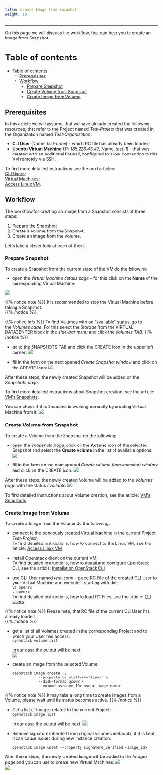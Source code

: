 ```yaml
---
title: Create Image from Snapshot
weight: 10
---
```

___
On this page we will discuss the workflow, that can help you to create an Image from Snapshot.

# Table of contents
- [Table of contents](#table-of-contents)
  - [Prerequisites](#prerequisites)
  - [Workflow](#workflow)
    - [Prepare Snapshot](#prepare-snapshot)
    - [Create Volume from Snapshot](#create-volume-from-snapshot)
    - [Create Image from Volume](#create-image-from-volume)



## Prerequisites
In this article we will assume, that we have already created the following resources, that refer to the Project named *Test-Project* that was created in the Organization named *Test-Organization*: 

  - **CLI User** (Name: *test-conn*) - which RC file has already been loaded;  
  - **Ubuntu Virtual Machine** (IP: *185.226.43.42*, Name: *test-1*) - that was created with an additional firewall, configured to allow connection to this VM remotely via SSH.    
  
To find more detailed instructions see the next articles:    
    [CLI Users](https://docs.ventuscloud.eu/products/security/cli-users/);   
    [Virtual Machines](https://docs.ventuscloud.eu/products/compute/virtual-machines/);      
    [Access Linux VM](https://docs.ventuscloud.eu/products/compute/connect-linux-vm/).       

## Workflow  
The workflow for creating an Image from a Snapshot consists of three steps:
1. Prepare the Snapshot;
2. Create a Volume from the Snapshot;
3. Create an Image from the Volume.

Let's take a closer look at each of them.

### Prepare Snapshot
To create a Snapshot from the current state of the VM do the following:
- open the *Virtual Machine details page* - for this click on the **Name** of the corresponding Virtual Machine: 

![](../../../assets/images/conn-lin/8.png?classes=border,shadow)

{{% notice note %}}
It is recommended to stop the Virtual Machine before taking a Snapshot.  
{{% /notice %}} 

{{% notice info %}}
To find Volumes with an "available" status, go to the *Volumes page*. For this select the *Storage* from the VIRTUAL DATACENTER block in the *side-bar menu* and click the *Volumes TAB*.
{{% /notice %}} 

- go to the SNAPSHOTS TAB and click the CREATE icon in the upper left corner:
![](../../../assets/images/tutorials/0-7.png?width=25pc&classes=border,shadow) 

- fill in the form on the next opened *Create Snapshot window* and click on the CREATE icon:
![](../../../assets/images/snap/11.png?width=35pc&classes=border,shadow)

After these steps, the newly created Snapshot will be added on the *Snapshots page*.

To find more detailed instructions about Snapshot creation, see the article: [VM's Snapshots](https://docs.ventuscloud.eu/products/storage/manage-snapshots/).

You can check if this Snapshot is working correctly by creating Virtual Machine from it:
![](../../../assets/images/tutorials/0-8.png?width=30pc&classes=border,shadow)


### Create Volume from Snapshot
To create a Volume from the Snapshot do the following:

- open the *Snapshots page*, click on the **Actions** icon of the selected Snapshot and select the **Create volume** in the list of available options:
![](../../../assets/images/tutorials/15.png?classes=border,shadow) 

- fill in the form on the next opened *Create volume from snapshot window* and click on the CREATE icon:
![](../../../assets/images/snap/7.png?width=35pc&classes=border,shadow) 

After these steps, the newly created Volume will be added to the *Volumes page* with the status *available*:
![](../../../assets/images/snap/8.png?classes=border,shadow) 

To find detailed instructions about Volume creation, see the article: [VM's Snapshots](https://docs.ventuscloud.eu/products/storage/manage-snapshots/) 

### Create Image from Volume
To create a Image from the Volume do the following:

- connect to the perviously created Virtual Machine in the current Project *Test-Project*;  
To find detailed instructions, how to connect to the Linux VM, see the article: [Access Linux VM](https://docs.ventuscloud.eu/products/compute/connect-linux-vm/)

- install Openstack client on the current VM;  
To find detailed instructions, how to Install and configure OpenStack CLI, see the article: [Installation OpenStack CLI](https://docs.ventuscloud.eu/tutorials-advanced/installation-openstack-cli/)

- use CLI User named *test-conn* - place RC File of the created CLI User to your Virtual Machine and execute it starting with dot:  
    `vi openrc`    
    `. openrc`    
    To find detailed instructions, how to load RC Files, see the article: [CLI Users](https://docs.ventuscloud.eu/products/security/cli-users/)

{{% notice note %}}
Please note, that RC file of the current CLI User has already loaded.   
{{% /notice %}} 

- get a list of all Volumes created in the corresponding Project and to which your User has access:  
    `openstack volume list`      

    In our case the output will be next:  
    ![](../../../assets/images/tutorials/18.png?classes=border,shadow) 

- create an Image from the selected Volume:
    ```
    openstack image create  \
                --property os_platform='linux' \
                --disk-format qcow2 \
                --volume <volume_ID> <your_image_name>
    ```            

{{% notice note %}}
It may take a long time to create Images from a Volume, please wait until its status becomes active.
{{% /notice %}} 

- Get a list of Images related to the current Project:  
    `openstack image list`    

    In our case the output will be next:
    ![](../../../assets/images/tutorials/19.png?width=50pc&classes=border,shadow) 

- Remove signature inherited from original volumes metadata, if it is kept it can cause issues during new instance creation.
    ```  
    openstack image unset --property signature_verified <image_id>
    ```  
After these steps, the newly created Image will be added to the *Images page* and you can use to create new Virtual Machines: 
![](../../../assets/images/tutorials/20.png?classes=border,shadow)   
![](../../../assets/images/tutorials/0-9.png?width=30pc&classes=border,shadow) 

